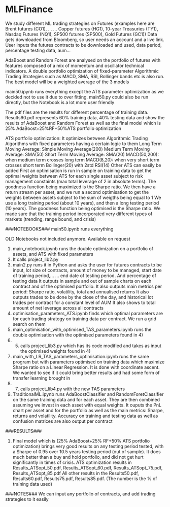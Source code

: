 # MLFinance
We study different ML trading strategies on Futures (examples here are Brent futures (CO1), ...
... Copper futures (HG1), 10-year Treasuries (TY1), Nasdaq Futures (NQ1), SP500 futures (SP500), Gold Futures (GC1))
Data gets downloaded from Bloomberg, so user needs an account and a live link. 
User inputs the futures contracts to be downloaded and used, data period, percentage testing data, aum...

AdaBoost and Random Forest are analysed on the portfolio of futures with features composed of a mix of momentum and oscillator technical indicators.
A double portfolio optimization of fixed-parameter Algorithmic Trading Strategies such as MACD, SMA, RSI, Bollinger bands etc is also run.
The best model will be a weighted average of the 3 models

main50.ipynb runs everything except the ATS parameter optimization as we decided not to use it due to over fitting. 
main50.py could also be run directly, but the Notebook is a lot more user friendly

The pdf files are the results for different percentage of training data. Results60.pdf represents 60% training data, 40% testing data and show the results of AdaBoost and Random Forest as well as the final model which is 25% AdaBoost+25%RF+50%ATS portfolio optimization

ATS portfolio optimization:
It optimizes between Algorithmic Trading Algorithms with fixed parameters having a certain logic to them
Long Term Moving Average: Simple Moving Average(200)
Medium Term Moving Average: SMA(50)
Short Term Moving Average: SMA(20)
MACD(50,200): when medium term crosses long term
MACD(8,20): when very short term crosses short term
Bollinger(20) with 2std
RSI(14)
Other ATS can easily be added
First an optimisation is run in sample on training data to get the optimal weights between ATS for each single asset subject to risk management constaints 
(max total leverage of 2 in absolute terms). The goodness function being maximized is the Sharpe ratio. 
We then have a return stream per asset, and we run a second optimisation to get the weights between assets subject to the sum of weigths being equal to 1
We use a long training period (about 10 years), and then a long testing period (10 years). The goodness function being optimised is the Sharpe ratio.
We made sure that the training period incorporated very different types of markets (trending, range bound, and crisis)

###NOTEBOOKS###
main50.ipynb runs everything

OLD Notebooks not included anymore. Available on request
1) main_notebook.ipynb runs the double optimization on a portfolio of assets, and ATS with fixed parameters
2) It calls project_lib2.py
3) main2.py runs it in Python and asks the user for futures contracts to be input, lot size of contracts, amount of money to be managed, start date of training period,...
   ... end date of testing period. And percentage of testing data
   It outputs in sample and out of sample charts on each contract and of the optimised portfolio. It also outputs main metrics per period:
   Sharpe ratio, volatility, total and annualised returns
   It also outputs trades to be done by the close of the day, and historical lot trades per contract for a constant level of AUM
   It also shows to total amount of net leverage across all contracts
4) optimisation_parameters_ATS.ipynb finds which optimal parameters are for each trading strategy on training data per contract. We run a grid search on them
5) main_optimisation_with_optimised_TAS_parameters.ipynb runs the double optimisation with the optimised parameters found in 4)
6) 5) calls project_lib3.py which has its code modified and takes as input the optimised weights found in 4)
7) main_with_LR_TAS_parameters_optimisation.ipynb runs the same program but with parameters optimised on training data which maximize Sharpe ratio on a Linear Regression. 
   It is done with coordinate ascent. We wanted to see if it could bring better results and had some form of transfer learning brought in
8) 7) calls project_lib4.py with the new TAS parameters
9) TraditionalML.ipynb runs AdaBoostClassifier and RandomForetClassifier on the same training data and for each asset. 
   They are then combined assuming we invest in each asset with equal weights. It ouputs the PnL chart per asset and for the portfolio
   as well as the main metrics: Sharpe, returns and volatility. Accuracy on training and testing data as well as confusion matrices are also output per contract
   
###RESULTS###

1) Final model which is (25% AdaBoost+25% RF+50% ATS portfolio optimization) brings very good results on any testing period tested, with a Sharpe of 0.95 over 10.5 years testing period (out of sample). It does much better than a buy and hold portfolio, and did not get hurt significantly in times of crisis.
ATS optimization results in Results_ATSopt_50.pdf, Results_ATSopt_60.pdf, Results_ATSopt_75.pdf, Results_ATSopt_85.pdf
All other results in the Results50.pdf, Results60.pdf, Results75.pdf, Results85.pdf. (The number is the % of training data used)


###NOTES###
We can input any portfolio of contracts, and add trading strategies to it easily

